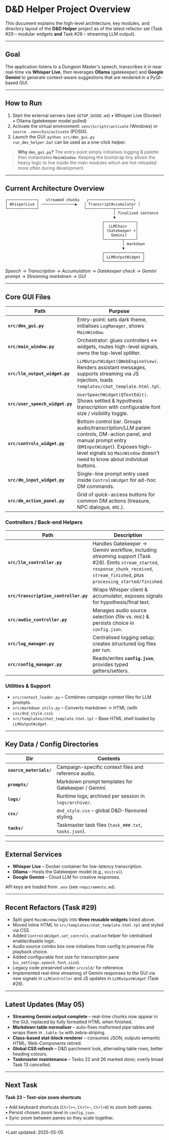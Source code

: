 # D&D Helper Project Overview

This document explains the high-level architecture, key modules, and directory layout of the **D&D Helper** project as of the latest refactor set (Task #29 – modular widgets **and** Task #28 – streaming LLM output).

---
## Goal
The application listens to a Dungeon Master's speech, transcribes it in near real-time via **Whisper Live**, then leverages **Ollama** (gatekeeper) and **Google Gemini** to generate context-aware suggestions that are rendered in a PyQt-based GUI.

---
## How to Run
1. Start the external servers (see `SETUP_GUIDE.md`)
   • Whisper Live (Docker)
   • Ollama (gatekeeper model pulled)
2. Activate the virtual environment: `venv\Scripts\activate` (Windows) or `source .venv/bin/activate` (POSIX).
3. Launch the GUI: `python src/dms_gui.py`  
   `run_dms_helper.bat` can be used as a one-click helper.

> **Why `dms_gui.py`?**  The entry-point simply initialises logging & palette then instantiates **`MainWindow`**.  Keeping the bootstrap tiny allows the heavy logic to live inside the main modules which are hot-reloaded more often during development.

---
## Current Architecture Overview
```
┌─────────────┐   streamed chunks   ┌────────────────────┐
│ WhisperLive │ ───────────────▶   │ TranscriptAccumulator │
└─────────────┘                    └────────────┬───────┘
                                                │ finalised sentence
                                                ▼
                                           ┌──────────────┐
                                           │  LLMChain    │
                                           │ (Gatekeeper +│
                                           │   Gemini)    │
                                           └────────┬─────┘
                                                    │ markdown
                                                    ▼
                                           ┌─────────────────┐
                                           │ LLMOutputWidget │
                                           └─────────────────┘
```
*Speech → Transcription → Accumulation → Gatekeeper check → Gemini prompt → Streaming markdown → GUI*

---
## Core GUI Files
| Path | Purpose |
|------|---------|
| **`src/dms_gui.py`** | Entry-point: sets dark theme, initialises `LogManager`, shows `MainWindow`. |
| **`src/main_window.py`** | Orchestrator: glues controllers ↔ widgets, routes high-level signals, owns the top-level splitter. |
| **`src/llm_output_widget.py`** | `LLMOutputWidget(QWebEngineView)`. Renders assistant messages, supports streaming via JS injection, loads `templates/chat_template.html.tpl`. |
| **`src/user_speech_widget.py`** | `UserSpeechWidget(QTextEdit)`. Shows settled & hypothesis transcription with configurable font size / visibility toggle. |
| **`src/controls_widget.py`** | Bottom control bar. Groups audio/transcription/LLM param controls, DM-action panel, and manual prompt entry (`DMInputWidget`). Exposes high-level signals so `MainWindow` doesn't need to know about individual buttons. |
| **`src/dm_input_widget.py`** | Single-line prompt entry used inside `ControlsWidget` for ad-hoc DM commands. |
| **`src/dm_action_panel.py`** | Grid of quick-access buttons for common DM actions (treasure, NPC dialogue, etc.). |

### Controllers / Back-end Helpers
| Path | Description |
|------|-------------|
| **`src/llm_controller.py`** | Handles Gatekeeper → Gemini workflow, including *streaming* support (Task #28). Emits `stream_started`, `response_chunk_received`, `stream_finished`, plus `processing_started/finished`. |
| **`src/transcription_controller.py`** | Wraps Whisper client & accumulator, exposes signals for hypothesis/final text. |
| **`src/audio_controller.py`** | Manages audio source selection (file vs. mic) & persists choice in `config.json`. |
| **`src/log_manager.py`** | Centralised logging setup; creates structured log files per run. |
| **`src/config_manager.py`** | Reads/writes **`config.json`**, provides typed getters/setters. |

### Utilities & Support
* `src/context_loader.py` – Combines campaign context files for LLM prompts.  
* `src/markdown_utils.py` – Converts markdown → HTML (with `css/dnd_style.css`).
* `src/templates/chat_template.html.tpl` – Base HTML shell loaded by `LLMOutputWidget`.

---
## Key Data / Config Directories
| Dir | Contents |
|-----|----------|
| **`source_materials/`** | Campaign-specific context files and reference audio. |
| **`prompts/`** | Markdown prompt templates for Gatekeeper / Gemini. |
| **`logs/`** | Runtime logs; archived per session in `logs/archive/`. |
| **`css/`** | `dnd_style.css` – global D&D-flavoured styling. |
| **`tasks/`** | Taskmaster task files (`task_###.txt`, `tasks.json`). |

---
## External Services
* **Whisper Live** – Docker container for low-latency transcription.
* **Ollama** – Hosts the Gatekeeper model (e.g., `mistral`).
* **Google Gemini** – Cloud LLM for creative responses.

API keys are loaded from `.env` (see `requirements.md`).

---
## Recent Refactors (Task #29)
* Split giant `MainWindow` logic into **three reusable widgets** listed above.
* Moved inline HTML to `src/templates/chat_template.html.tpl` and styled via CSS.
* Added `ControlsWidget.set_controls_enabled` helper for centralised enable/disable logic.
* Audio source combo box now initialises from config to preserve *File* playback choice.
* Added configurable font size for transcription pane (`ui_settings.speech_font_size`).
* Legacy code preserved under `src/old/` for reference.
* Implemented real-time streaming of Gemini responses to the GUI via new signals in `LLMController` and JS updates in `LLMOutputWidget` (Task #28).

---
## Latest Updates (May 05)

* **Streaming Gemini output complete** – real-time chunks now appear in the GUI, replaced by fully formatted HTML when finished.
* **Markdown table normaliser** – auto-fixes malformed pipe tables and wraps them in `.table-5e` with zebra-striping.
* **Class-based stat-block renderer** – consumes JSON, outputs semantic HTML; Web-Components retired.
* **Global CSS refresh** – D&D parchment look, alternating table rows, better heading colours.
* **Taskmaster maintenance** – Tasks 22 and 26 marked *done*; overly broad Task 13 *cancelled*.

---
## Next Task

**Task 23 – Text-size zoom shortcuts**

• Add keyboard shortcuts (`Ctrl++`, `Ctrl+–`, `Ctrl+0`) to zoom both panes.  
• Persist chosen zoom level in `config.json`.  
• Sync zoom between panes so they scale together.

---
*Last updated: 2025-05-05 